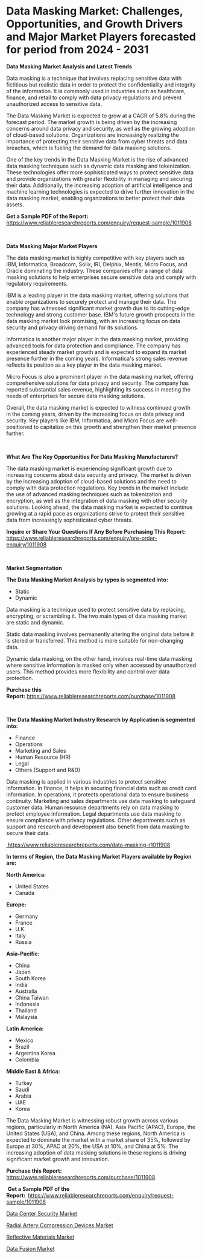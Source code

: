 <p><h1>Data Masking Market: Challenges, Opportunities, and Growth Drivers and Major Market Players forecasted for period from 2024 - 2031</h1></p><p><strong>Data Masking Market Analysis and Latest Trends</strong></p>
<p><p>Data masking is a technique that involves replacing sensitive data with fictitious but realistic data in order to protect the confidentiality and integrity of the information. It is commonly used in industries such as healthcare, finance, and retail to comply with data privacy regulations and prevent unauthorized access to sensitive data.</p><p>The Data Masking Market is expected to grow at a CAGR of 5.8% during the forecast period. The market growth is being driven by the increasing concerns around data privacy and security, as well as the growing adoption of cloud-based solutions. Organizations are increasingly realizing the importance of protecting their sensitive data from cyber threats and data breaches, which is fueling the demand for data masking solutions.</p><p>One of the key trends in the Data Masking Market is the rise of advanced data masking techniques such as dynamic data masking and tokenization. These technologies offer more sophisticated ways to protect sensitive data and provide organizations with greater flexibility in managing and securing their data. Additionally, the increasing adoption of artificial intelligence and machine learning technologies is expected to drive further innovation in the data masking market, enabling organizations to better protect their data assets.</p></p>
<p><strong>Get a Sample PDF of the Report:&nbsp;</strong> <a href="https://www.reliableresearchreports.com/enquiry/request-sample/1011908">https://www.reliableresearchreports.com/enquiry/request-sample/1011908</a></p>
<p>&nbsp;</p>
<p><strong>Data Masking Major Market Players</strong></p>
<p><p>The data masking market is highly competitive with key players such as IBM, Informatica, Broadcom, Solix, IRI, Delphix, Mentis, Micro Focus, and Oracle dominating the industry. These companies offer a range of data masking solutions to help enterprises secure sensitive data and comply with regulatory requirements.</p><p>IBM is a leading player in the data masking market, offering solutions that enable organizations to securely protect and manage their data. The company has witnessed significant market growth due to its cutting-edge technology and strong customer base. IBM's future growth prospects in the data masking market look promising, with an increasing focus on data security and privacy driving demand for its solutions.</p><p>Informatica is another major player in the data masking market, providing advanced tools for data protection and compliance. The company has experienced steady market growth and is expected to expand its market presence further in the coming years. Informatica's strong sales revenue reflects its position as a key player in the data masking market.</p><p>Micro Focus is also a prominent player in the data masking market, offering comprehensive solutions for data privacy and security. The company has reported substantial sales revenue, highlighting its success in meeting the needs of enterprises for secure data masking solutions.</p><p>Overall, the data masking market is expected to witness continued growth in the coming years, driven by the increasing focus on data privacy and security. Key players like IBM, Informatica, and Micro Focus are well-positioned to capitalize on this growth and strengthen their market presence further.</p></p>
<p>&nbsp;</p>
<p><strong>What Are The Key Opportunities For Data Masking Manufacturers?</strong></p>
<p><p>The data masking market is experiencing significant growth due to increasing concerns about data security and privacy. The market is driven by the increasing adoption of cloud-based solutions and the need to comply with data protection regulations. Key trends in the market include the use of advanced masking techniques such as tokenization and encryption, as well as the integration of data masking with other security solutions. Looking ahead, the data masking market is expected to continue growing at a rapid pace as organizations strive to protect their sensitive data from increasingly sophisticated cyber threats.</p></p>
<p><strong>Inquire or Share Your Questions If Any Before Purchasing This Report:</strong> <a href="https://www.reliableresearchreports.com/enquiry/pre-order-enquiry/1011908">https://www.reliableresearchreports.com/enquiry/pre-order-enquiry/1011908</a></p>
<p>&nbsp;</p>
<p><strong>Market Segmentation</strong></p>
<p><strong>The Data Masking Market Analysis by types is segmented into:</strong></p>
<p><ul><li>Static</li><li>Dynamic</li></ul></p>
<p><p>Data masking is a technique used to protect sensitive data by replacing, encrypting, or scrambling it. The two main types of data masking market are static and dynamic. </p><p>Static data masking involves permanently altering the original data before it is stored or transferred. This method is more suitable for non-changing data.</p><p>Dynamic data masking, on the other hand, involves real-time data masking where sensitive information is masked only when accessed by unauthorized users. This method provides more flexibility and control over data protection.</p></p>
<p><strong>Purchase this Report:&nbsp;</strong><a href="https://www.reliableresearchreports.com/purchase/1011908">https://www.reliableresearchreports.com/purchase/1011908</a></p>
<p>&nbsp;</p>
<p><strong>The Data Masking Market Industry Research by Application is segmented into:</strong></p>
<p><ul><li>Finance</li><li>Operations</li><li>Marketing and Sales</li><li>Human Resource (HR)</li><li>Legal</li><li>Others (Support and R&D)</li></ul></p>
<p><p>Data masking is applied in various industries to protect sensitive information. In finance, it helps in securing financial data such as credit card information. In operations, it protects operational data to ensure business continuity. Marketing and sales departments use data masking to safeguard customer data. Human resource departments rely on data masking to protect employee information. Legal departments use data masking to ensure compliance with privacy regulations. Other departments such as support and research and development also benefit from data masking to secure their data.</p></p>
<p><a href="https://www.reliableresearchreports.com/data-masking-r1011908">&nbsp;https://www.reliableresearchreports.com/data-masking-r1011908</a></p>
<p><strong>In terms of Region, the Data Masking Market Players available by Region are:</strong></p>
<p>
    <p> <strong> North America: </strong>
        <ul>
            <li>United States</li>
            <li>Canada</li>
        </ul>
        </p> 
    <p> <strong> Europe: </strong>
        <ul>
            <li>Germany</li>
            <li>France</li>
            <li>U.K.</li>
            <li>Italy</li>
            <li>Russia</li>
        </ul>
        </p> 
    <p> <strong> Asia-Pacific: </strong>
        <ul>
            <li>China</li>
            <li>Japan</li>
            <li>South Korea</li>
            <li>India</li>
            <li>Australia</li>
            <li>China Taiwan</li>
            <li>Indonesia</li>
            <li>Thailand</li>
            <li>Malaysia</li>
        </ul>
        </p> 
    <p> <strong> Latin America: </strong>
        <ul>
            <li>Mexico</li>
            <li>Brazil</li>
            <li>Argentina Korea</li>
            <li>Colombia</li>
        </ul>
        </p> 
    <p> <strong> Middle East & Africa: </strong>
        <ul>
            <li>Turkey</li>
            <li>Saudi</li>
            <li>Arabia</li>
            <li>UAE</li>
            <li>Korea</li>
        </ul>
    </p>
    </p>
<p><p>The Data Masking Market is witnessing robust growth across various regions, particularly in North America (NA), Asia Pacific (APAC), Europe, the United States (USA), and China. Among these regions, North America is expected to dominate the market with a market share of 35%, followed by Europe at 30%, APAC at 20%, the USA at 10%, and China at 5%. The increasing adoption of data masking solutions in these regions is driving significant market growth and innovation.</p></p>
<p><strong>Purchase this Report: </strong><a href="https://www.reliableresearchreports.com/purchase/1011908">https://www.reliableresearchreports.com/purchase/1011908</a></p>
<p>&nbsp;<strong>Get a Sample PDF of the Report:&nbsp;&nbsp;</strong><a href="https://www.reliableresearchreports.com/enquiry/request-sample/1011908">https://www.reliableresearchreports.com/enquiry/request-sample/1011908</a></p>
<p><strong></strong></p>
<p><p><a href="https://github.com/edytherolanlouisejk1miz0wig/Market-Research-Report-List-2/blob/main/data-center-security-market.md">Data Center Security Market</a></p><p><a href="https://www.linkedin.com/pulse/radial-artery-compression-devices-market-exploring-share-trends-1ihuf">Radial Artery Compression Devices Market</a></p><p><a href="https://www.linkedin.com/pulse/reflective-materials-market-research-report-provides-critical-q1rsf?trackingId=VEIQwamCOQt1Bvyyz3GY8w%3D%3D">Reflective Materials Market</a></p><p><a href="https://github.com/EunaWiegad2023/Market-Research-Report-List-1/blob/main/data-fusion-market.md">Data Fusion Market</a></p></p>